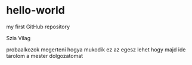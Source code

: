 # hello-world
my first GitHub repository


Szia Vilag

probaalkozok megerteni hogya mukodik ez az egesz
lehet hogy majd ide tarolom a mester dolgozatomat
